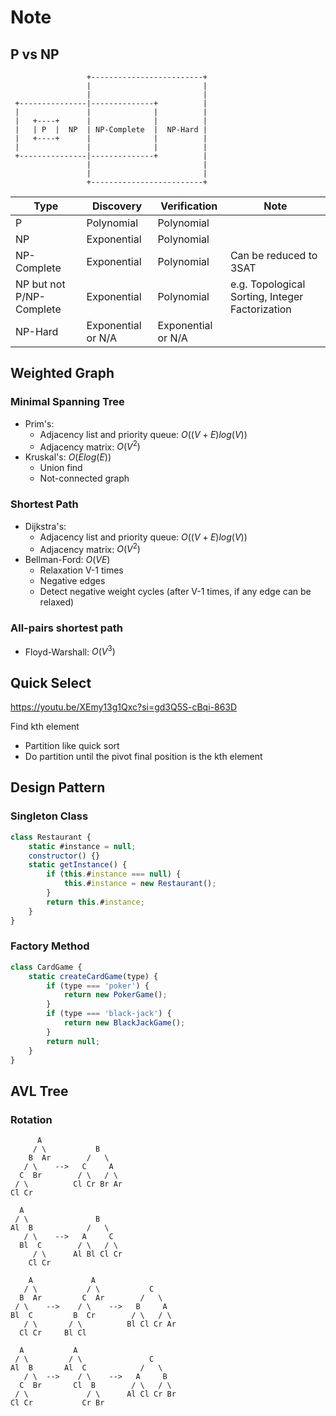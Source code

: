 # Note

## P vs NP

```text
                 +-------------------------+
                 |                         |
                 |                         |
 +---------------|--------------+          |
 |               |              |          |
 |   +----+      |              |          |
 |   | P  |  NP  | NP-Complete  |  NP-Hard |
 |   +----+      |              |          |
 |               |              |          |
 +---------------|--------------+          |
                 |                         |
                 |                         |
                 +-------------------------+
```

| Type                     | Discovery          | Verification       | Note                                            |
| ------------------------ | ------------------ | ------------------ | ----------------------------------------------- |
| P                        | Polynomial         | Polynomial         |                                                 |
| NP                       | Exponential        | Polynomial         |                                                 |
| NP-Complete              | Exponential        | Polynomial         | Can be reduced to 3SAT                          |
| NP but not P/NP-Complete | Exponential        | Polynomial         | e.g. Topological Sorting, Integer Factorization |
| NP-Hard                  | Exponential or N/A | Exponential or N/A |                                                 |

## Weighted Graph

### Minimal Spanning Tree

- Prim's:
  - Adjacency list and priority queue: $O((V+E)log(V))$
  - Adjacency matrix: $O(V^2)$
- Kruskal's: $O(Elog(E))$
  - Union find
  - Not-connected graph

### Shortest Path

- Dijkstra's:
  - Adjacency list and priority queue: $O((V+E)log(V))$
  - Adjacency matrix: $O(V^2)$
- Bellman-Ford: $O(VE)$
  - Relaxation V-1 times
  - Negative edges
  - Detect negative weight cycles (after V-1 times, if any edge can be relaxed)

### All-pairs shortest path

- Floyd-Warshall: $O(V^3)$

## Quick Select

<https://youtu.be/XEmy13g1Qxc?si=gd3Q5S-cBqi-863D>

Find kth element

- Partition like quick sort
- Do partition until the pivot final position is the kth element

## Design Pattern

### Singleton Class

```js
class Restaurant {
	static #instance = null;
	constructor() {}
	static getInstance() {
		if (this.#instance === null) {
			this.#instance = new Restaurant();
		}
		return this.#instance;
	}
}
```

### Factory Method

```js
class CardGame {
	static createCardGame(type) {
		if (type === 'poker') {
			return new PokerGame();
		}
		if (type === 'black-jack') {
			return new BlackJackGame();
		}
		return null;
	}
}
```

## AVL Tree

### Rotation

```text
      A
     / \           B
    B  Ar        /   \
   / \    -->   C     A
  C  Br        / \   / \
 / \          Cl Cr Br Ar
Cl Cr
```

```text
  A
 / \               B
Al  B            /   \
   / \    -->   A     C
  Bl  C        / \   / \
     / \      Al Bl Cl Cr
    Cl Cr
```

```text
    A             A
   / \           / \           C
  B  Ar         C  Ar        /   \
 / \    -->    / \    -->   B     A
Bl  C         B  Cr        / \   / \
   / \       / \          Bl Cl Cr Ar
  Cl Cr     Bl Cl
```

```text
  A           A
 / \         / \               C
Al  B       Al  C            /   \
   / \  -->    / \    -->   A     B
  C  Br       Cl  B        / \   / \
 / \             / \      Al Cl Cr Br
Cl Cr           Cr Br
```
